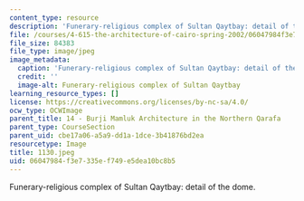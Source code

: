 ```yaml
---
content_type: resource
description: 'Funerary-religious complex of Sultan Qaytbay: detail of the dome.'
file: /courses/4-615-the-architecture-of-cairo-spring-2002/06047984f3e7335ef749e5dea10bc8b5_1130.jpeg
file_size: 84383
file_type: image/jpeg
image_metadata:
  caption: 'Funerary-religious complex of Sultan Qaytbay: detail of the dome.'
  credit: ''
  image-alt: Funerary-religious complex of Sultan Qaytbay
learning_resource_types: []
license: https://creativecommons.org/licenses/by-nc-sa/4.0/
ocw_type: OCWImage
parent_title: 14 - Burji Mamluk Architecture in the Northern Qarafa
parent_type: CourseSection
parent_uid: cbe17a06-a5a9-dd1a-1dce-3b41876bd2ea
resourcetype: Image
title: 1130.jpeg
uid: 06047984-f3e7-335e-f749-e5dea10bc8b5
---
```

Funerary-religious complex of Sultan Qaytbay: detail of the dome.